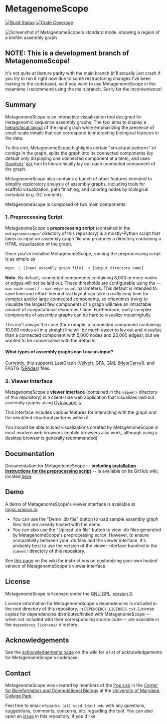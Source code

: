 # MetagenomeScope
[![Build Status](https://travis-ci.org/marbl/MetagenomeScope.svg?branch=master)](https://travis-ci.org/marbl/MetagenomeScope) [![Code Coverage](https://codecov.io/gh/marbl/MetagenomeScope/branch/master/graph/badge.svg)](https://codecov.io/gh/marbl/MetagenomeScope)

![Screenshot of MetagenomeScope's standard mode, showing a region of a biofilm assembly graph](https://user-images.githubusercontent.com/4177727/46389776-f1d63780-c688-11e8-82ae-13d58d6f4738.png "Screenshot of MetagenomeScope's standard mode, showing a region of a biofilm assembly graph.")

## NOTE: This is a development branch of MetagenomeScope!
It's not quite at feature parity with the main branch (it'll actually just
crash if you try to run it right now due to some restructuring changes I've
been making to the codebase), so if you want to use MetagenomeScope in
the meantime I recommend using the main branch. Sorry for the inconvenience!

## Summary

MetagenomeScope is an interactive visualization tool designed for metagenomic
sequence assembly graphs. The tool aims to display a [hierarchical
layout](https://en.wikipedia.org/wiki/Layered_graph_drawing) of the input graph
while emphasizing the presence of small-scale details that can correspond to
interesting biological features in the data.

To this end, MetagenomeScope
highlights certain "structural patterns" of contigs in the graph,
splits the graph into its connected components (by default only displaying one
connected component at a time),
and uses [Graphviz](https://www.graphviz.org/)'
[`dot`](https://www.graphviz.org/pdf/dotguide.pdf) tool to hierarchically
lay out each connected component of the graph.

MetagenomeScope also contains a bunch of other features intended to simplify
exploratory analysis of assembly graphs, including tools for scaffold
visualization, path finishing, and coloring nodes by biological metadata (e.g.
GC content).

MetagenomeScope is composed of two main components:

### 1. Preprocessing Script

MetagenomeScope's **preprocessing script** (contained in the
`metagenomescope/` directory of this repository) is a mostly-Python script that
takes as input an assembly graph file and produces a directory containing a
HTML visualization of the graph.

Once you've installed MetagenomeScope, running the preprocessing script is as
simple as

```bash
mgsc -i [input assembly graph file] -o [output directory name]
```

**Note.** By default, connected components containing 8,000 or more nodes or
edges will not be laid out. These thresholds are configurable using the
`--max-node-count` / `--max-edge-count` parameters. This default is intended
to save time and effort: hierarchical layout can take a really long time for
complex and/or large connected components, so oftentimes trying to visualize
the largest few components of a graph will take an intractable amount of
computational resources / time. Furthermore, really complex components of
assembly graphs can be hard to visualize meaningfully.

This isn't always the case (for example, a
connected component containing 10,000 nodes all in a straight line will be
much easier to lay out and visualize than a connected component
with 5,000 nodes and 20,000 edges), but we wanted to be conservative with the
defaults.

#### What types of assembly graphs can I use as input?

Currently, this supports
LastGraph ([Velvet](https://www.ebi.ac.uk/~zerbino/velvet/)),
[GFA](https://gfa-spec.github.io/GFA-spec/),
GML ([MetaCarvel](https://github.com/marbl/MetaCarvel)),
and FASTG ([SPAdes](https://cab.spbu.ru/software/spades/)) files.

### 2. Viewer Interface

MetagenomeScope's **viewer interface** (contained in the `viewer/` directory
of this repository) is a client-side web application that visualizes laid-out
assembly graphs using [Cytoscape.js](https://js.cytoscape.org/).

This interface includes various features for interacting with the graph and the
identified structural patterns within it.

You should be able to load visualizations created by MetagenomeScope
in most modern web browsers
(mobile browsers also work, although using a desktop browser is generally
recommended).

## Documentation

Documentation for MetagenomeScope --
**including [installation instructions for the preprocessing script](https://github.com/marbl/MetagenomeScope/wiki/Installation-Instructions)**
-- is available on its GitHub wiki,
located [here](https://github.com/marbl/MetagenomeScope/wiki).

## Demo

A demo of MetagenomeScope's viewer interface is available at
[mgsc.umiacs.io](https://mgsc.umiacs.io/).

- You can use the "Demo .db file" button to load sample assembly graph files that
  are already hosted with the demo.
- You can also use the "Upload .db file" button to view .db files generated by
  MetagenomeScope's preprocessing script. However, to ensure compatibility
  between your .db files and the viewer interface, it's probably best to use the
  version of the viewer interface bundled in the `viewer/` directory of this
  repository.

See [this page](https://github.com/marbl/MetagenomeScope/wiki/Customizing-Your-Own-Demo) on the wiki for instructions on customizing your own hosted version of MetagenomeScope's viewer interface.

## License

MetagenomeScope is licensed under the
[GNU GPL, version 3](https://www.gnu.org/copyleft/gpl.html).

License information for MetagenomeScope's dependencies is included in the root directory of this repository, in `DEPENDENCY_LICENSES.txt`. License copies for dependencies distributed/linked with MetagenomeScope -- when not included with their corresponding source code -- are available in the `dependency_licenses/` directory.

## Acknowledgements

See the [acknowledgements page](https://github.com/marbl/MetagenomeScope/wiki/Acknowledgements) on the wiki for a list of acknowledgements
for MetagenomeScope's codebase.

## Contact

MetagenomeScope was created by members of the [Pop Lab](https://sites.google.com/a/cs.umd.edu/poplab/) in the [Center for Bioinformatics and Computational Biology](https://cbcb.umd.edu/) at the [University of Maryland, College Park](https://umd.edu/).

Feel free to email `mfedarko (at) ucsd (dot) edu` with any questions, suggestions, comments, concerns, etc. regarding the tool. You can also open an [issue](https://github.com/marbl/MetagenomeScope/issues) in this repository, if you'd like.
